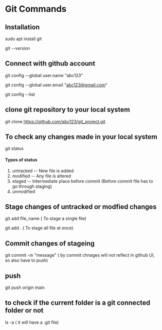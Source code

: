 # Git Commands

## Installation
sudo apt install git

git --version

## Connect with github account
git config --global user.name "abc123"

git config --global user.email "abc123@gmail.com"

git config --list

## clone git repository to your local system
git clone https://github.com/abc123/git_project.git

## To check any changes made in your local system
git status

#### Types of status
1. untracked -- New file is added
2. modified -- Any file is altered
3. staged -- Intermediate place before commit (Before commit file has to go through staging)
4. unmodified

## Stage changes of untracked or modfied changes
git add file_name  ( To stage a single file)

git add .  ( To stage all file at once)

## Commit changes of stageing
git commit -m "message" ( by commit chnages will not reflect in github UI, so also have to push)

## push 
git push origin main

## to check if the current folder is a git connected folder or not
ls -a ( it will have a .git file)
